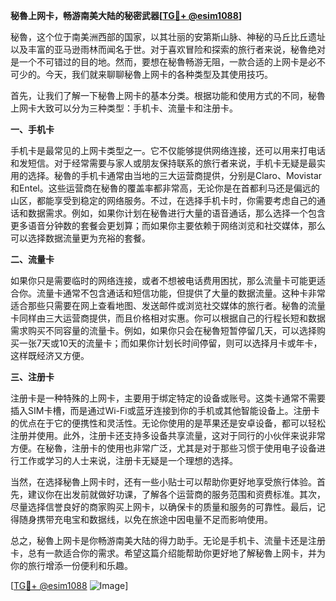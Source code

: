 **秘魯上网卡，畅游南美大陆的秘密武器[[TG💪+ @esim1088](https://t.me/s/esim1088)]**

秘魯，这个位于南美洲西部的国家，以其壮丽的安第斯山脉、神秘的马丘比丘遗址以及丰富的亚马逊雨林而闻名于世。对于喜欢冒险和探索的旅行者来说，秘魯绝对是一个不可错过的目的地。然而，要想在秘魯畅游无阻，一款合适的上网卡是必不可少的。今天，我们就来聊聊秘魯上网卡的各种类型及其使用技巧。

首先，让我们了解一下秘魯上网卡的基本分类。根据功能和使用方式的不同，秘魯上网卡大致可以分为三种类型：手机卡、流量卡和注册卡。

**一、手机卡**

手机卡是最常见的上网卡类型之一。它不仅能够提供网络连接，还可以用来打电话和发短信。对于经常需要与家人或朋友保持联系的旅行者来说，手机卡无疑是最实用的选择。秘魯的手机卡通常由当地的三大运营商提供，分别是Claro、Movistar和Entel。这些运营商在秘魯的覆盖率都非常高，无论你是在首都利马还是偏远的山区，都能享受到稳定的网络服务。不过，在选择手机卡时，你需要考虑自己的通话和数据需求。例如，如果你计划在秘魯进行大量的语音通话，那么选择一个包含更多语音分钟数的套餐会更划算；而如果你主要依赖于网络浏览和社交媒体，那么可以选择数据流量更为充裕的套餐。

**二、流量卡**

如果你只是需要临时的网络连接，或者不想被电话费用困扰，那么流量卡可能更适合你。流量卡通常不包含通话和短信功能，但提供了大量的数据流量。这种卡非常适合那些只需要在网上查看地图、发送邮件或浏览社交媒体的旅行者。秘魯的流量卡同样由三大运营商提供，而且价格相对实惠。你可以根据自己的行程长短和数据需求购买不同容量的流量卡。例如，如果你只会在秘魯短暂停留几天，可以选择购买一张7天或10天的流量卡；而如果你计划长时间停留，则可以选择月卡或年卡，这样既经济又方便。

**三、注册卡**

注册卡是一种特殊的上网卡，主要用于绑定特定的设备或账号。这类卡通常不需要插入SIM卡槽，而是通过Wi-Fi或蓝牙连接到你的手机或其他智能设备上。注册卡的优点在于它的便携性和灵活性。无论你使用的是苹果还是安卓设备，都可以轻松注册并使用。此外，注册卡还支持多设备共享流量，这对于同行的小伙伴来说非常方便。在秘魯，注册卡的使用也非常广泛，尤其是对于那些习惯于使用电子设备进行工作或学习的人士来说，注册卡无疑是一个理想的选择。

当然，在选择秘魯上网卡时，还有一些小贴士可以帮助你更好地享受旅行体验。首先，建议你在出发前就做好功课，了解各个运营商的服务范围和资费标准。其次，尽量选择信誉良好的商家购买上网卡，以确保卡的质量和服务的可靠性。最后，记得随身携带充电宝和数据线，以免在旅途中因电量不足而影响使用。

总之，秘魯上网卡是你畅游南美大陆的得力助手。无论是手机卡、流量卡还是注册卡，总有一款适合你的需求。希望这篇介绍能帮助你更好地了解秘魯上网卡，并为你的旅行增添一份便利和乐趣。

[[TG💪+ @esim1088](https://t.me/s/esim1088) ![Image](https://i.postimg.cc/4NQfJmqS/Snipaste-2025-05-13-00-14-12.png)]